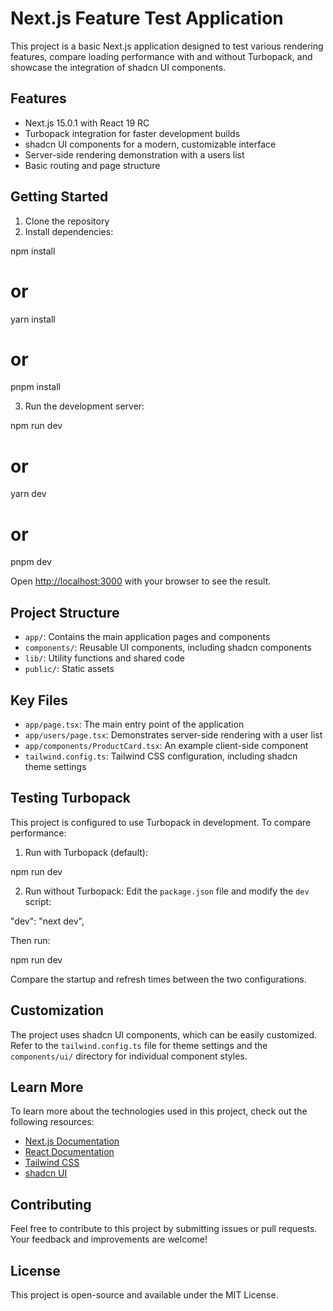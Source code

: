 # Next.js Feature Test Application

This project is a basic Next.js application designed to test various rendering features, compare loading performance with and without Turbopack, and showcase the integration of shadcn UI components.

## Features

- Next.js 15.0.1 with React 19 RC
- Turbopack integration for faster development builds
- shadcn UI components for a modern, customizable interface
- Server-side rendering demonstration with a users list
- Basic routing and page structure

## Getting Started

1. Clone the repository
2. Install dependencies:

npm install
# or
yarn install
# or
pnpm install

3. Run the development server:

npm run dev
# or
yarn dev
# or
pnpm dev

Open [http://localhost:3000](http://localhost:3000) with your browser to see the result.

## Project Structure

- `app/`: Contains the main application pages and components
- `components/`: Reusable UI components, including shadcn components
- `lib/`: Utility functions and shared code
- `public/`: Static assets

## Key Files

- `app/page.tsx`: The main entry point of the application
- `app/users/page.tsx`: Demonstrates server-side rendering with a user list
- `app/components/ProductCard.tsx`: An example client-side component
- `tailwind.config.ts`: Tailwind CSS configuration, including shadcn theme settings

## Testing Turbopack

This project is configured to use Turbopack in development. To compare performance:

1. Run with Turbopack (default):

npm run dev

2. Run without Turbopack:
   Edit the `package.json` file and modify the `dev` script:

"dev": "next dev",

Then run:

npm run dev

Compare the startup and refresh times between the two configurations.

## Customization

The project uses shadcn UI components, which can be easily customized. Refer to the `tailwind.config.ts` file for theme settings and the `components/ui/` directory for individual component styles.

## Learn More

To learn more about the technologies used in this project, check out the following resources:

- [Next.js Documentation](https://nextjs.org/docs)
- [React Documentation](https://reactjs.org/docs/getting-started.html)
- [Tailwind CSS](https://tailwindcss.com/docs)
- [shadcn UI](https://ui.shadcn.com/)

## Contributing

Feel free to contribute to this project by submitting issues or pull requests. Your feedback and improvements are welcome!

## License

This project is open-source and available under the MIT License.
